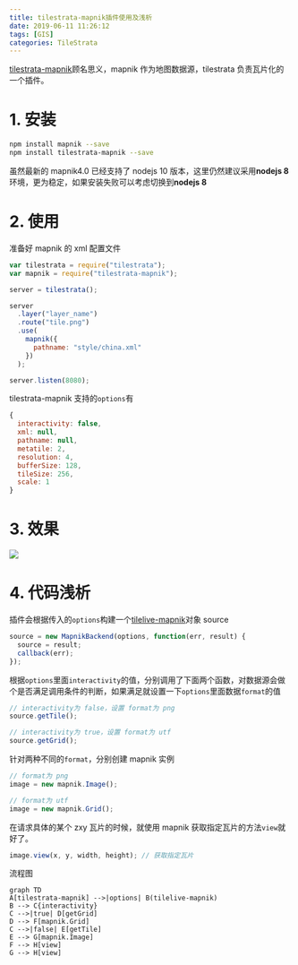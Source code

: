 ```yaml
---
title: tilestrata-mapnik插件使用及浅析
date: 2019-06-11 11:26:12
tags: [GIS]
categories: TileStrata
---
```


[tilestrata-mapnik](https://github.com/naturalatlas/tilestrata-mapnik)顾名思义，mapnik 作为地图数据源，tilestrata 负责瓦片化的一个插件。

<!--more-->

# 1. 安装

```bash
npm install mapnik --save
npm install tilestrata-mapnik --save
```

虽然最新的 mapnik4.0 已经支持了 nodejs 10 版本，这里仍然建议采用**nodejs 8** 环境，更为稳定，如果安装失败可以考虑切换到**nodejs 8**

# 2. 使用

准备好 mapnik 的 xml 配置文件

```js
var tilestrata = require("tilestrata");
var mapnik = require("tilestrata-mapnik");

server = tilestrata();

server
  .layer("layer_name")
  .route("tile.png")
  .use(
    mapnik({
      pathname: "style/china.xml"
    })
  );

server.listen(8080);
```

tilestrata-mapnik 支持的`options`有

```js
{
  interactivity: false,
  xml: null,
  pathname: null,
  metatile: 2,
  resolution: 4,
  bufferSize: 128,
  tileSize: 256,
  scale: 1
}
```

# 3. 效果

![](http://blog-img-1255388623.cossh.myqcloud.com/tilestrata-mapnik-result-20190606105844.png)

# 4. 代码浅析

插件会根据传入的`options`构建一个[tilelive-mapnik](https://github.com/mapbox/tilelive-mapnik)对象 source

```js
source = new MapnikBackend(options, function(err, result) {
  source = result;
  callback(err);
});
```

根据`options`里面`interactivity`的值，分别调用了下面两个函数，对数据源会做个是否满足调用条件的判断，如果满足就设置一下`options`里面数据`format`的值

```js
// interactivity为 false，设置 format为 png
source.getTile();

// interactivity为 true，设置 format为 utf
source.getGrid();
```

针对两种不同的`format`，分别创建 mapnik 实例

```js
// format为 png
image = new mapnik.Image();

// format为 utf
image = new mapnik.Grid();
```

在请求具体的某个 zxy 瓦片的时候，就使用 mapnik 获取指定瓦片的方法`view`就好了。

```js
image.view(x, y, width, height); // 获取指定瓦片
```

流程图

```mermaid
graph TD
A[tilestrata-mapnik] -->|options| B(tilelive-mapnik)
B --> C{interactivity}
C -->|true| D[getGrid]
D --> F[mapnik.Grid]
C -->|false| E[getTile]
E --> G[mapnik.Image]
F --> H[view]
G --> H[view]
```
